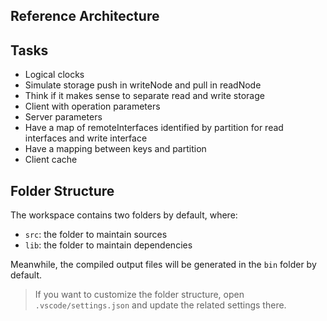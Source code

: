 ## Reference Architecture

## Tasks
- Logical clocks
- Simulate storage push in writeNode and pull in readNode
- Think if it makes sense to separate read and write storage
- Client with operation parameters
- Server parameters
- Have a map of remoteInterfaces identified by partition  for read interfaces and write interface
- Have a mapping between keys and partition
- Client cache

## Folder Structure

The workspace contains two folders by default, where:

- `src`: the folder to maintain sources
- `lib`: the folder to maintain dependencies

Meanwhile, the compiled output files will be generated in the `bin` folder by default.

> If you want to customize the folder structure, open `.vscode/settings.json` and update the related settings there.
